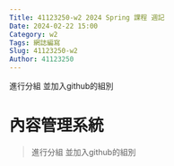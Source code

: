 ```yaml
---
Title: 41123250-w2 2024 Spring 課程 週記
Date: 2024-02-22 15:00
Category: w2
Tags: 網誌編寫
Slug: 41123250-w2
Author: 41123250
---
```


進行分組 並加入github的組別

<!-- PELICAN_END_SUMMARY -->

# 內容管理系統
> 進行分組 並加入github的組別
